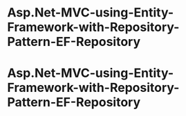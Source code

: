 # Asp.Net-MVC-using-Entity-Framework-with-Repository-Pattern-EF-Repository
# Asp.Net-MVC-using-Entity-Framework-with-Repository-Pattern-EF-Repository
